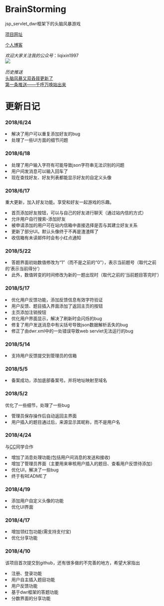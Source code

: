 # BrainStorming
jsp_servlet_dwr框架下的头脑风暴游戏

[项目网址](http://tnfb.goodmanlee.top/)

[个人博客](https://qixinli.github.io/)

*欢迎大家关注我的公众号*：liqixin1997<br>
![](http://myimage-liqixin.oss-cn-beijing.aliyuncs.com/18-6-17/4087343.jpg)<br><br>
*历史推送*<br>
[头脑风暴又双叒叕更新了](https://mp.weixin.qq.com/s/yFkv5AnbMjTYwEKS8l7MvQ)<br>
[第一条推送——千呼万唤始出来](https://mp.weixin.qq.com/s/duHIyeALHGPZB8FDDTsB3A)<br>

# 更新日记

### 2018/6/24
<li>解决了用户可以重复添加好友的bug
<li>处理了一些UI方面的细节问题

### 2018/6/18
<li>处理了用户输入字符有可能导致json字符串无法识别的问题
<li>用户间发消息可以输入回车了
<li>现在查找好友、好友列表都能显示好友的自定义头像

### 2018/6/17
重大更新，加入好友功能。享受和好友一起游戏的乐趣。
<li>首页添加好友按钮，可以与自己的好友进行聊天（通过站内信的方式）
<li>允许用户自行搜索-添加好友
<li>被申请添加的用户可在站内信箱中直接选择是否与其建立好友关系
<li>更新了部分UI。默认头像终于不再是渣渣辉了
<li>收信箱有未读邮件时会有小红点通知

### 2018/5/22
<li>答题界面初始数值修改为“1”（而不是之前的“0"），表示当前题号（取代之前的‘表示当前得分’）
<li>此外，数值转变的时间修改为新的一题出现时（取代之前的‘当前题目答完时’）

### 2018/5/17
<li>优化用户反馈功能，添加反馈信息有效字符验证
<li>用户反馈、题目插入界面添加了返回主页的按钮
<li>主页添加注销按钮
<li>优化用户界面显示，解决了刷新时会闪烁的bug
<li>修复了用户发送消息中有尖括号导致json数据解析丢失的bug
<li>修正了由dwr.xml中的一处错误导致web servlet无法运行的bug

### 2018/5/14
<li>支持用户反馈提交到管理员的信箱

### 2018/5/5
<li>备案成功，添加底部备案号。并将地址映射至域名

### 2018/5/2
优化了一些细节，处理了一些bug
<li>管理员保存操作后自动返回主界面
<li>用户插入的题目通过后，来源显示其昵称，而不是用户名

### 2018/4/24
与[CC](https://github.com/336655asd)同学合作
<li>增加了消息处理功能(包括用户间消息的发送和接收)
<li>增加了管理员界面（主要用来审核用户插入的题目、查看用户反馈待添加）
<li>优化UI，解决了一些bug
<li>终于有README了

### 2018/4/19
<li>添加用户自定义头像的功能
<li>优化UI界面

### 2018/4/17
<li>增加领红包功能(需支持支付宝)
<li>优化分享功能

### 2018/4/10
该项目首次提交到github，还有很多做的不完善的地方，希望大家指出
<li>注册、登录功能
<li>用户自主插入题目功能
<li>用户反馈功能
<li>基于dwr框架的答题功能
<li>分数界面的分享功能

